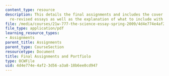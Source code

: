 ```yaml
---
content_type: resource
description: This details the final assignments and includes the cover sheet for all
  re-revised essays as well as the explanation of what to include with your portfolios.
file: /media/courses/21w-777-the-science-essay-spring-2009/4d4e774e4af23d56a3a818b6ee0cd947_MIT21W_777s09_assn22_final.pdf
file_type: application/pdf
learning_resource_types:
- Assignments
parent_title: Assignments
parent_type: CourseSection
resourcetype: Document
title: Final Assignments and Portfiolo
type: OCWFile
uid: 4d4e774e-4af2-3d56-a3a8-18b6ee0cd947
---
```


